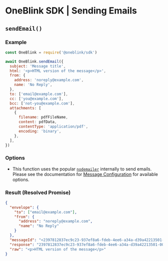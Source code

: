 # OneBlink SDK | Sending Emails

## `sendEmail()`

### Example

```javascript
const OneBlink = require('@oneblink/sdk')

await OneBlink.sendEmail({
  subject: 'Message title',
  html: '<p>HTML version of the message</p>',
  from: {
    address: 'noreply@example.com',
    name: 'No Reply',
  },
  to: ['email@example.com'],
  cc: ['you@example.com'],
  bcc: ['not-you@example.com'],
  attachments: [
    {
      filename: pdfFileName,
      content: pdfData,
      contentType: 'application/pdf',
      encoding: 'binary',
    },
  ],
})
```

### Options

- This function uses the popular [`nodemailer`](https://www.npmjs.com/package/nodemailer) internally to send emails. Please see the documentation for [Message Configuration](https://nodemailer.com/message/) for available options.

### Result (Resolved Promise)

```json
{
  "envelope": {
    "to": ["email@example.com"],
    "from": {
      "address": "noreply@example.com",
      "name": "No Reply"
    }
  },
  "messageId": "<2397812837ec9c23-937ef8a6-fdeb-4ee6-a34a-d39a42213501-000000@AWS_REGION.amazonses.com>",
  "response": "2397812837ec9c23-937ef8a6-fdeb-4ee6-a34a-d39a42213501-000000",
  "raw": "<p>HTML version of the message</p>"
}
```
